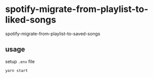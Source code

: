 # spotify-migrate-from-playlist-to-liked-songs

spotify-migrate-from-playlist-to-saved-songs

## usage

setup `.env` file

```sh
yarn start
```